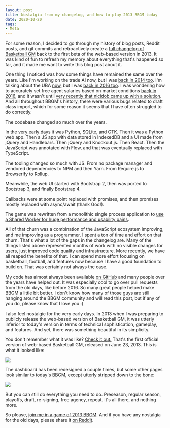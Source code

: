 ```yaml
---
layout: post
title: Nostalgia from my changelog, and how to play 2013 BBGM today
date: 2020-10-20
tags:
- Meta
---
```


For some reason, I decided to go through my history of blog posts, Reddit posts, and git commits and retroactively create a [full changelog of Basketball GM](/changelog/) back to the first beta of the web-based version in 2013. It was kind of fun to refresh my memory about everything that's happened so far, and it made me want to write this blog post about it.

<!--more-->

One thing I noticed was how some things have remained the same over the years. Like I'm working on the trade AI now, but I was [back in 2014 too](/blog/2014/02/new-improved-trade-ai/). I'm talking about the UBA [now](https://old.reddit.com/r/BasketballGM/comments/jcy2y7/i_wrote_a_66page_summary_of_the_first_30_years_of/g947sxt/?context=3), but I was [back in 2016 too](https://old.reddit.com/r/BasketballGM/comments/41dskx/the_basketball_gm_book_club/). I was wondering how to accurately set free agent salaries based on market conditions [back in 2016](https://old.reddit.com/r/gamedev/comments/4omk8h/simulating_marketbased_pricing/), and it wasn't until [very recently that nicidob came up with a solution](/blog/2020/08/smarter-contract-generation/). And all throughout BBGM's history, there were various bugs related to draft class import, which for some reason it seems that I have often struggled to do correctly.

The codebase changed so much over the years.

In the [very early days](https://basketball-gm.com/blog/2013/12/development-history/) it was Python, SQLite, and GTK. Then it was a Python web app. Then a JS app with data stored in IndexedDB and a UI made from jQuery and Handlebars. Then jQuery and Knockout.js. Then React. Then the JavaScript was annotated with Flow, and that was eventually replaced with TypeScript.

The tooling changed so much with JS. From no package manager and vendored dependencies to NPM and then Yarn. From Require.js to Browserify to Rollup.

Meanwhile, the web UI started with Bootstrap 2, then was ported to Bootstrap 3, and finally Bootstrap 4.

Callbacks were at some point replaced with promises, and then promises mostly replaced with async/await (thank God!).

The game was rewritten from a monolithic single process application to [use a Shared Worker for huge performance and usability gains](/blog/2017/04/basketball-gm-4-0-technical-details/).

All of that churn was a combination of the JavaScript ecosystem improving, and me improving as a programmer. I spent a ton of time and effort on that churn. That's what a lot of the gaps in the changelog are. Many of the things listed above represented months of work with no visible changes for users, just improved code quality and infrastructure. More recently, we have all reaped the benefits of that. I can spend more effort focusing on basketball, football, and features now because I have a good foundation to build on. That was certainly not always the case.

My code has almost always been available [on GitHub](https://github.com/dumbmatter/gm-games) and many people over the years have helped out. It was especially cool to go over pull requests from the old days, like before 2016. So many great people helped make BBGM a little bit better. I don't know how many of those guys are still hanging around the BBGM community and will read this post, but if any of you do, please know that I love you :)

I also feel nostalgic for the very early days. In 2013 when I was preparing to publicly release the web-based version of Basketball GM, it was utterly inferior to today's version in terms of technical sophistication, gameplay, and features. And yet, there was something beautiful in its simplicity.

You don't remember what it was like? [Check it out.](https://old.basketball-gm.com/) That's the first official version of web-based Basketball GM, released on June 23, 2013. This is what it looked like:

<a href="/files/nostalgia-1.png"><img src="/files/nostalgia-1.png" class="img-responsive" /></a>

The dashboard has been redesigned a couple times, but some other pages look similar to today's BBGM, except utterly stripped down to the bone:

<a href="/files/nostalgia-2.png"><img src="/files/nostalgia-2.png" class="img-responsive" /></a>

But you can still do everything you need to do. Preseason, regular season, playoffs, draft, re-signing, free agency, repeat. It's all there, and nothing more.

So please, [join me in a game of 2013 BBGM](https://old.basketball-gm.com/). And if you have any nostalgia for the old days, please share it [on Reddit](https://www.reddit.com/r/BasketballGM/comments/jevclg/nostalgia_from_my_changelog_and_how_to_play_2013/).
